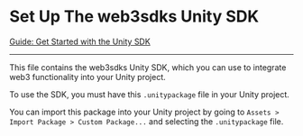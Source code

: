# Set Up The web3sdks Unity SDK

[Guide: Get Started with the Unity SDK](https://blog.web3sdks.com/guides/get-started-with-web3sdkss-unity-sdk/)

---

This file contains the web3sdks Unity SDK, which you can use to integrate web3 functionality into your Unity project.

To use the SDK, you must have this `.unitypackage` file in your Unity project.

You can import this package into your Unity project by going to `Assets > Import Package > Custom Package...` and selecting the `.unitypackage` file.
